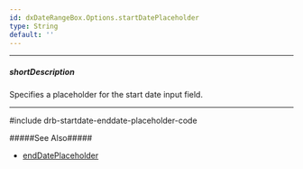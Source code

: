 ```yaml
---
id: dxDateRangeBox.Options.startDatePlaceholder
type: String
default: ''
---
```

---
##### shortDescription
Specifies a placeholder for the start date input field.

---

#include drb-startdate-enddate-placeholder-code

#####See Also#####
- [endDatePlaceholder](/api-reference/10%20UI%20Components/dxDateRangeBox/1%20Configuration/endDatePlaceholder.md '{basewidgetpath}/Configuration/#endDatePlaceholder')
